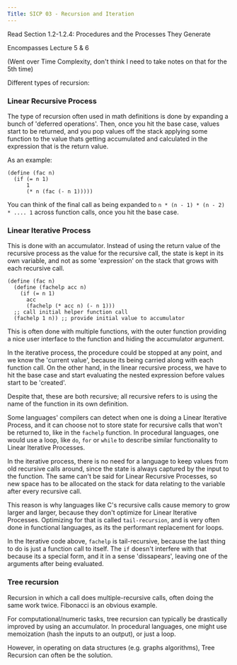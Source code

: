 ```yaml
---
Title: SICP 03 - Recursion and Iteration
---
```


Read Section 1.2-1.2.4: Procedures and the Processes They Generate

Encompasses Lecture 5 & 6

(Went over Time Complexity, don't think I need to take notes on that for the 5th time)

Different types of recursion:

### Linear Recursive Process

The type of recursion often used in math definitions is done by expanding a bunch of 'deferred operations'. Then, once you hit the base case, values start to be returned, and you pop values off the stack applying some function to the value thats getting accumulated and calculated in the expression that is the return value.

As an example:

```
(define (fac n)
  (if (= n 1)
      1 
      (* n (fac (- n 1)))))
```

You can think of the final call as being expanded to `n * (n - 1) * (n - 2) * .... 1` across function calls, once you hit the base case.

### Linear Iterative Process 

This is done with an accumulator. Instead of using the return value of the recursive process as the value for the recursive call, the state is kept in its own variable, and not as some 'expression' on the stack that grows with each recursive call.

```
(define (fac n)
  (define (fachelp acc n)
    (if (= n 1)
      acc
      (fachelp (* acc n) (- n 1)))
  ;; call initial helper function call
  (fachelp 1 n)) ;; provide initial value to accumulator
```

This is often done with multiple functions, with the outer function providing a nice user interface to the function and hiding the accumulator argument.

In the iterative process, the procedure could be stopped at any point, and we know the 'current value', because its being carried along with each function call. On the other hand, in the linear recursive process, we have to hit the base case and start evaluating the nested expression before values start to be 'created'.

Despite that, these are both recursive; all recursive refers to is using the name of the function in its own definition.

Some languages' compilers can detect when one is doing a Linear Iterative Process, and it can choose not to store state for recursive calls that won't be returned to, like in the `fachelp` function. In procedural languages, one would use a loop, like `do`, `for` or `while` to describe similar functionality to Linear Iterative Processes.

In the iterative process, there is no need for a language to keep values from old recursive calls around, since the state is always captured by the input to the function. The same can't be said for Linear Recursive Processes, so new space has to be allocated on the stack for data relating to the variable after every recursive call.

This reason is why languages like C's recursive calls cause memory to grow larger and larger, because they don't optimize for Linear Iterative Processes. Optimizing for that is called `tail-recursion`, and is very often done in functional languages, as its the performant replacement for loops.

In the Iterative code above, `fachelp` is tail-recursive, because the last thing to do is just a function call to itself. The `if` doesn't interfere with that because its a special form, and it in a sense 'dissapears', leaving one of the arguments after being evaluated.

### Tree recursion

Recursion in which a call does multiple-recursive calls, often doing the same work twice. Fibonacci is an obvious example.

For computational/numeric tasks, tree recursion can typically be drastically improved by using an accumulator. In procedural languages, one might use memoization (hash the inputs to an output), or just a loop.

However, in operating on data structures (e.g. graphs algorithms), Tree Recursion can often be the solution.

